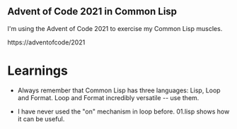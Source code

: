 Advent of Code 2021 in Common Lisp
------------------------------------

I'm using the Advent of Code 2021 to exercise my Common Lisp muscles.

https://adventofcode/2021

Learnings
============

* Always remember that Common Lisp has three languages: Lisp, Loop and
  Format.  Loop and Format incredibly versatile -- use them.

* I have never used the "on" mechanism in loop before.  01.lisp shows
  how it can be useful.
